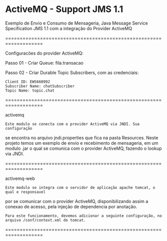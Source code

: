 ActiveMQ - Support JMS 1.1
==========================

Exemplo de Envio e Consumo de Mensageria, Java Message Service Specification JMS 1.1 
com a integração do Provider ActiveMQ


===================================================================

Configuracões do provider ActiveMQ:

  Passo 01 - Criar Queue: fila.transacao
  
  Passo 02 - Criar Durable Topic Subscribers, com as credenciais:
    
    Client ID: EWS660992
    Subscriber Name: chatSubscriber
    Topic Name: topic.chat


===================================================================

activemq

	Este modulo se conecta com o provider ActiveMQ via JNDI. Sua configuração
se encontra no arquivo jndi.properties que fica na pasta Resources.
	Neste projeto temos um exemplo de envio e recebimento de mensageria, em um
modulo .jar o qual se comunica com o provider ActiveMQ, fazendo o lookup via JNDI.


===================================================================

activemq-web 

	Este modulo se integra com o servidor de aplicação apache tomcat, o qual e responsavel
por se comunicar com o provider ActiveMQ, disponibilizando assim a conexao de acesso, pela
injeção de dependencia por anotação.	

	Para este funcionamento, devemos adicionar a seguinte configuração, no arquivo /conf/context.xml do tomcat.

<Resource name="jms/ConnectionFactory" auth="Container" type="org.apache.activemq.ActiveMQConnectionFactory" description="JMS Connection Factory" factory="org.apache.activemq.jndi.JNDIReferenceFactory" brokerURL="tcp://localhost:61616"  brokerName="EWS-BROKKER"/>
        
<Resource name="jms/transacao" auth="Container" type="org.apache.activemq.command.ActiveMQQueue" description="Fila-Transacao" factory="org.apache.activemq.jndi.JNDIReferenceFactory" physicalName="fila.transacao"/>
       	 
<Resource name="jms/chat" auth="Container" type="org.apache.activemq.command.ActiveMQTopic" description="Topic-Chat"
        factory="org.apache.activemq.jndi.JNDIReferenceFactory" physicalName="topic.chat"/>  	 		


===================================================================

  





